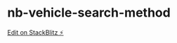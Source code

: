 # nb-vehicle-search-method

[Edit on StackBlitz ⚡️](https://stackblitz.com/edit/nb-vehicle-search-method)